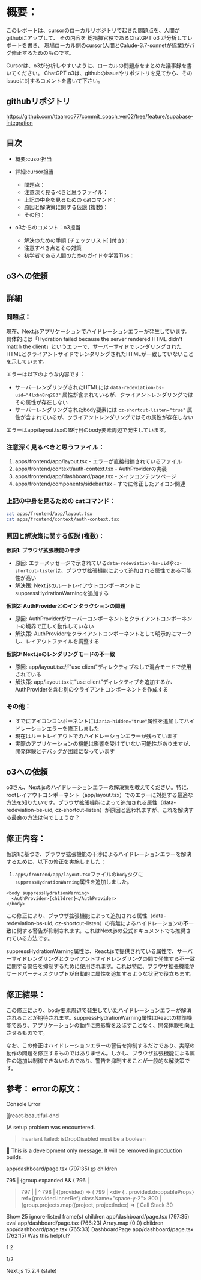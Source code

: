 # 概要：

このレポートは、cursorのローカルリポジトリで起きた問題点を、人間がgithubにアップして、
その内容を 総指揮官役であるChatGPT o3 が分析してレポートを書き、
現場ローカル側のcursor(人間とCalude-3.7-sonnetが協業)がバグ修正するためのものです。

Cursorは、o3が分析しやすいように、ローカルの問題点をまとめた議事録を書いてください。
ChatGPT o3は、githubのissueやリポジトリを見てから、そのissueに対するコメントを書いて下さい。

## githubリポジトリ
https://github.com/ttaarroo77/commit_coach_ver02/tree/feature/supabase-integration


## 目次

- 概要:cusor担当
- 詳細:cursor担当
  - 問題点：
  - 注意深く見るべきと思うファイル：
  - 上記の中身を見るための catコマンド：
  - 原因と解決策に関する仮説 (複数)：
  - その他：

- o3からのコメント：o3担当
  - 解決のための手順 (チェックリスト[ ]付き)：
  - 注意すべき点とその対策
  - 初学者である人間のためのガイドや学習Tips：

## o3への依頼

## 詳細

### 問題点：
現在、Next.jsアプリケーションでハイドレーションエラーが発生しています。具体的には「Hydration failed because the server rendered HTML didn't match the client」というエラーで、サーバーサイドでレンダリングされたHTMLとクライアントサイドでレンダリングされたHTMLが一致していないことを示しています。

エラーは以下のような内容です：
- サーバーレンダリングされたHTMLには `data-redeviation-bs-uid="4lxbn8rq283"` 属性が含まれているが、クライアントレンダリングではその属性が存在しない
- サーバーレンダリングされたbody要素には `cz-shortcut-listen="true"` 属性が含まれているが、クライアントレンダリングではその属性が存在しない

エラーはapp/layout.tsxの19行目のbody要素周辺で発生しています。

### 注意深く見るべきと思うファイル：
1. apps/frontend/app/layout.tsx - エラーが直接指摘されているファイル
2. apps/frontend/context/auth-context.tsx - AuthProviderの実装
3. apps/frontend/app/dashboard/page.tsx - メインコンテンツページ
4. apps/frontend/components/sidebar.tsx - すでに修正したアイコン関連

### 上記の中身を見るための catコマンド：
```bash
cat apps/frontend/app/layout.tsx
cat apps/frontend/context/auth-context.tsx
```

### 原因と解決策に関する仮説 (複数)：

**仮説1: ブラウザ拡張機能の干渉**
- 原因: エラーメッセージで示されている`data-redeviation-bs-uid`や`cz-shortcut-listen`は、ブラウザ拡張機能によって追加される属性である可能性が高い
- 解決策: Next.jsのルートレイアウトコンポーネントにsuppressHydrationWarningを追加する

**仮説2: AuthProviderとのインタラクションの問題**
- 原因: AuthProviderがサーバーコンポーネントとクライアントコンポーネントの境界で正しく動作していない
- 解決策: AuthProviderをクライアントコンポーネントとして明示的にマークし、レイアウトファイルを調整する

**仮説3: Next.jsのレンダリングモードの不一致**
- 原因: app/layout.tsxが"use client"ディレクティブなしで混合モードで使用されている
- 解決策: app/layout.tsxに"use client"ディレクティブを追加するか、AuthProviderを含む別のクライアントコンポーネントを作成する

### その他：
- すでにアイコンコンポーネントには`aria-hidden="true"`属性を追加してハイドレーションエラーを修正しました
- 現在はルートレイアウトでのハイドレーションエラーが残っています
- 実際のアプリケーションの機能は影響を受けていない可能性がありますが、開発体験とデバッグが困難になっています

## o3への依頼

o3さん、Next.jsのハイドレーションエラーの解決策を教えてください。特に、rootレイアウトコンポーネント（app/layout.tsx）でのエラーに対処する最適な方法を知りたいです。ブラウザ拡張機能によって追加される属性（data-redeviation-bs-uid, cz-shortcut-listen）が原因と思われますが、これを解決する最良の方法は何でしょうか？

## 修正内容：

仮説1に基づき、ブラウザ拡張機能の干渉によるハイドレーションエラーを解決するために、以下の修正を実施しました：

1. `apps/frontend/app/layout.tsx`ファイルの`body`タグに`suppressHydrationWarning`属性を追加しました。

```tsx
<body suppressHydrationWarning>
  <AuthProvider>{children}</AuthProvider>
</body>
```

この修正により、ブラウザ拡張機能によって追加される属性（data-redeviation-bs-uid, cz-shortcut-listen）の有無によるハイドレーションの不一致に関する警告が抑制されます。これはNext.jsの公式ドキュメントでも推奨されている方法です。

suppressHydrationWarning属性は、React.jsで提供されている属性で、サーバーサイドレンダリングとクライアントサイドレンダリングの間で発生する不一致に関する警告を抑制するために使用されます。これは特に、ブラウザ拡張機能やサードパーティスクリプトが自動的に属性を追加するような状況で役立ちます。

## 修正結果：

この修正により、body要素周辺で発生していたハイドレーションエラーが解消されることが期待されます。suppressHydrationWarning属性はReactの標準機能であり、アプリケーションの動作に悪影響を及ぼすことなく、開発体験を向上させるものです。

なお、この修正はハイドレーションエラーの警告を抑制するだけであり、実際の動作の問題を修正するものではありません。しかし、ブラウザ拡張機能による属性の追加は制御できないものであり、警告を抑制することが一般的な解決策です。





## 参考： errorの原文：

Console Error


[[react-beautiful-dnd

]A setup problem was encountered.

> Invariant failed: isDropDisabled must be a boolean

👷‍ This is a development only message. It will be removed in production builds.

app/dashboard/page.tsx (797:35) @ children


  795 |                               {group.expanded && (
  796 |                                 <CardContent className="p-4">
> 797 |                                   <Droppable droppableId={group.id} type="project">
      |                                   ^
  798 |                                     {(provided) => (
  799 |                                       <div {...provided.droppableProps} ref={provided.innerRef} className="space-y-2">
  800 |                                         {group.projects.map((project, projectIndex) => (
Call Stack
30

Show 25 ignore-listed frame(s)
children
app/dashboard/page.tsx (797:35)
eval
app/dashboard/page.tsx (766:23)
Array.map
<anonymous> (0:0)
children
app/dashboard/page.tsx (765:33)
DashboardPage
app/dashboard/page.tsx (762:15)
Was this helpful?



1
2

1/2

Next.js 15.2.4 (stale)

